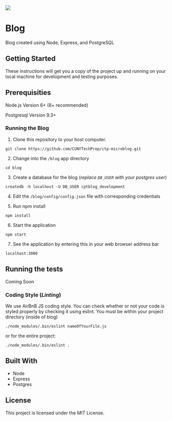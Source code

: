 ![](https://travis-ci.com/DonatoM/CUNYTechPipeline.svg?token=PVCqhzNMfi8LeQhYz7N2&branch=master)

# Blog

Blog created using Node, Express, and PostgreSQL

## Getting Started

These instructions will get you a copy of the project up and running on your local machine for development and testing purposes.

## Prerequisities

Node.js Version 6+ (8+ recommended)

Postgresql Version 9.3+

### Running the Blog

1) Clone this repository to your host computer.
```
git clone https://github.com/CUNYTechPrep/ctp-microblog.git
```

2) Change into the `/blog` app directory
```
cd blog
```

3) Create a database for the blog (_replace `DB_USER` with your postgres user_)
```
createdb -h localhost -U DB_USER cptblog_development
```

4) Edit the `/blog/config/config.json` file with corresponding credentials

5) Run npm install
```
npm install
```

6) Start the application
```
npm start
```

7) See the application by entering this in your web browser address bar
```
localhost:3000
```


## Running the tests

Coming Soon

### Coding Style (_Linting_)

We use AirBnB JS coding style. You can check whether or not your code
is styled properly by checking it using eslint. You must be within your project directory (inside of blog)

```
./node_modules/.bin/eslint nameOfYourFile.js
```

or for the entire project:

```
./node_modules/.bin/eslint .
```

## Built With

* Node
* Express
* Postgres

## License

This project is licensed under the MIT License.
